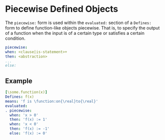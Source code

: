 # Piecewise Defined Objects

The `piecewise:` form is used within the `evaluated:` section of a `Defines:` form to define function-like objects piecewise.  That is, to specify the output of a function when the input is of a certain type or satisfies a certain condition.

```yaml
piecewise:
when: <clause|is-statement>+
then: <abstraction>
...
else:
```

## Example

```yaml
[\some.function(x)]
Defines: f(x)
means: 'f is \function:on{\real}to{\real}'
evaluated:
. piecewise:
  when: 'x > 0'
  then: 'f(x) := 1'
  when: 'x < 0'
  then: 'f(x) := -1'
  else: 'f(x) := 0'
```

